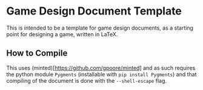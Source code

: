 # Game Design Document Template

This is intended to be a template for game design documents, as a starting point for designing a game, written in LaTeX.

## How to Compile

This uses (minted)[https://github.com/gpoore/minted] and as such requires the python module `Pygments` (installable with `pip install Pygments`) and that compiling of the document is done with the `--shell-escape` flag.